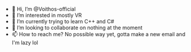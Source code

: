 - 👋 Hi, I’m @Voithos-official
- 👀 I’m interested in mostly VR
- 🌱 I’m currently trying to learn C++ and C#
- 💞️ I’m looking to collaborate on nothing at the moment
- 📫 How to reach me? No possible way yet, gotta make a new email and I'm lazy lol

<!---
Voithos-official/Voithos-official is a ✨ special ✨ repository because its `README.md` (this file) appears on your GitHub profile.
You can click the Preview link to take a look at your changes.
--->
